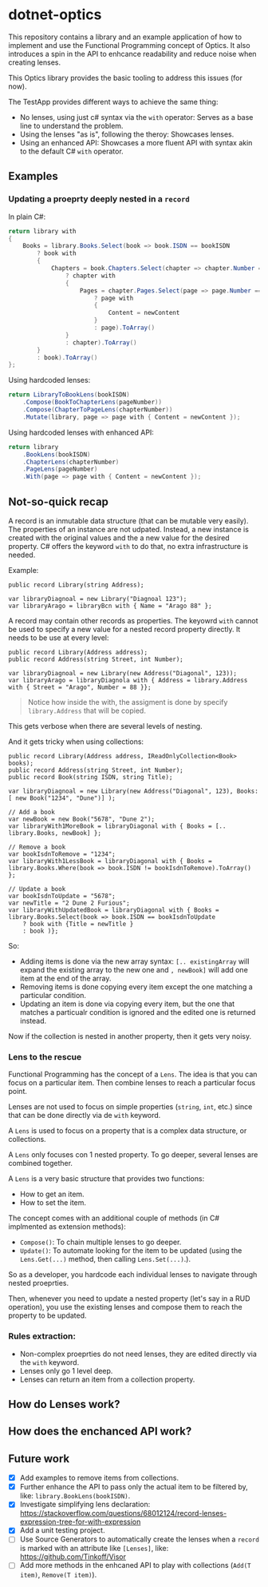 # dotnet-optics
This repository contains a library and an example application of how to implement and use the Functional Programming concept of Optics. It also introduces a spin in the API to enhcance readability and reduce noise when creating lenses.

This Optics library provides the basic tooling to address this issues (for now).

The TestApp provides different ways to achieve the same thing:
- No lenses, using just c# syntax via the `with` operator: Serves as a base line to understand the problem.
- Using the lenses "as is", following the theroy: Showcases lenses.
- Using an enhanced API: Showcases a more fluent API with syntax akin to the default C# `with` operator.

## Examples

### Updating a proeprty deeply nested in a `record`

In plain C#:
```csharp
return library with
{
    Books = library.Books.Select(book => book.ISDN == bookISDN
        ? book with
        {
            Chapters = book.Chapters.Select(chapter => chapter.Number == chapterNumber
                ? chapter with
                {
                    Pages = chapter.Pages.Select(page => page.Number == pageNumber
                        ? page with
                        {
                            Content = newContent
                        }
                        : page).ToArray()
                }
                : chapter).ToArray()
        }
        : book).ToArray()
};
```

Using hardcoded lenses:
```csharp
return LibraryToBookLens(bookISDN)
    .Compose(BookToChapterLens(pageNumber))
    .Compose(ChapterToPageLens(chapterNumber))
    .Mutate(library, page => page with { Content = newContent });
```

Using hardcoded lenses with enhanced API:
```csharp
return library
    .BookLens(bookISDN)
    .ChapterLens(chapterNumber)
    .PageLens(pageNumber)
    .With(page => page with { Content = newContent });
```

## Not-so-quick recap
A record is an inmutable data structure (that can be mutable very easily). The properties of an instance are not udpated. Instead, a new instance is created with the original values and the a new value for the desired property. C# offers the keyword `with` to do that, no extra infrastructure is needed.

Example:
```
public record Library(string Address);

var libraryDiagnoal = new Library("Diagnoal 123");
var libraryArago = libraryBcn with { Name = "Arago 88" };
```

A record may contain other records as properties. The keyowrd `with` cannot be used to specify a new value for a nested record property directly. It needs to be use at every level:
```
public record Library(Address address);
public record Address(string Street, int Number);

var libraryDiagnoal = new Library(new Address("Diagonal", 123));
var libraryArago = libraryDiagnola with { Address = library.Address with { Street = "Arago", Number = 88 }};
```
> Notice how inside the with, the assigment is done by specify `library.Address` that will be copied.

This gets verbose when there are several levels of nesting.

And it gets tricky when using collections:
```
public record Library(Address address, IReadOnlyCollection<Book> books);
public record Address(string Street, int Number);
public record Book(string ISDN, string Title);

var libraryDiagnoal = new Library(new Address("Diagonal", 123), Books: [ new Book("1234", "Dune")] );

// Add a book
var newBook = new Book("5678", "Dune 2");
var libraryWith1MoreBook = libraryDiagonal with { Books = [.. library.Books, newBook] };

// Remove a book
var bookIsdnToRemove = "1234";
var libraryWith1LessBook = libraryDiagonal with { Books = library.Books.Where(book => book.ISDN != bookIsdnToRemove).ToArray() };

// Update a book
var bookIsdnToUpdate = "5678";
var newTitle = "2 Dune 2 Furious";
var libraryWithUpdatedBook = libraryDiagonal with { Books = library.Books.Select(book => book.ISDN == bookIsdnToUpdate
    ? book with {Title = newTitle }
    : book )};
```

So:
- Adding items is done via the new array syntax: `[.. existingArray` will expand the existing array to the new one and `, newBook]` will add one item at the end of the array.
- Removing items is done copying every item except the one matching a particular condition.
- Updating an item is done via copying every item, but the one that matches a particualr condition is ignored and the edited one is returned instead.

Now if the collection is nested in another property, then it gets very noisy.

### Lens to the rescue

Functional Programming has the concept of a `Lens`. The idea is that you can focus on a particular item. Then combine lenses to reach a particular focus point.

Lenses are not used to focus on simple properties (`string`, `int`, etc.) since that can be done directly via de `with` keyword.

A `Lens` is used to focus on a property that is a complex data structure, or collections.

A `Lens` only focuses con 1 nested property. To go deeper, several lenses are combined together.

A `Lens` is a very basic structure that provides two functions:
- How to get an item.
- How to set the item.

The concept comes with an additional couple of methods (in C# implmented as extension methods):
- `Compose()`: To chain multiple lenses to go deeper.
- `Update()`: To automate looking for the item to be updated (using the `Lens.Get(...)` method, then calling `Lens.Set(...)`.).

So as a developer, you hardcode each individual lenses to navigate through nested proeprties.

Then, whenever you need to update a nested property (let's say in a RUD operation), you use the existing lenses and compose them to reach the property to be updated.

### Rules extraction:
- Non-complex proeprties do not need lenses, they are edited directly via the `with` keyword.
- Lenses only go 1 level deep.
- Lenses can return an item from a collection property.

## How do Lenses work?

## How does the enchanced API work?

## Future work
- [x] Add examples to remove items from collections.
- [x] Further enhance the API to pass only the actual item to be filtered by, like: `library.BookLens(bookISDN)`.
- [x] Investigate simplifying lens declaration: https://stackoverflow.com/questions/68012124/record-lenses-expression-tree-for-with-expression
- [x] Add a unit testing project.
- [ ] Use Source Generators to automatically create the lenses when a `record` is marked with an attribute like `[Lenses]`, like: https://github.com/Tinkoff/Visor
- [ ] Add more methods in the enhcaned API to play with collections (`Add(T item)`, `Remove(T item)`).
